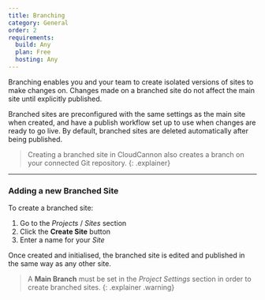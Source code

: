 ```yaml
---
title: Branching
category: General
order: 2
requirements:
  build: Any
  plan: Free
  hosting: Any
---
```


Branching enables you and your team to create isolated versions of sites to make changes on.
Changes made on a branched site do not affect the main site until explicitly published.

Branched sites are preconfigured with the same settings as the main site when created, and have a publish workflow set up to use when changes are ready to go live.
By default, branched sites are deleted automatically after being published.

> Creating a branched site in CloudCannon also creates a branch on your connected Git repository.
{: .explainer}

***

### Adding a new Branched Site

To create a branched site:

1. Go to the *Projects* / *Sites* section
2. Click the **Create Site** button
3. Enter a name for your *Site*

Once created and initialised, the branched site is edited and published in the same way as any other site.

> A **Main Branch** must be set in the *Project Settings* section in order to create branched sites.
{: .explainer .warning}